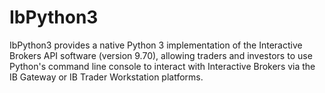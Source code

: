 IbPython3
=========

IbPython3 provides a native Python 3 implementation of the Interactive Brokers API software (version 9.70), allowing traders and investors to use Python's command line console to interact with Interactive Brokers via the IB Gateway or IB Trader Workstation platforms.
